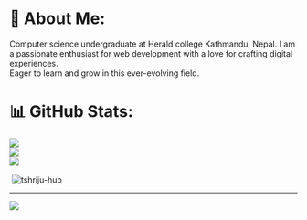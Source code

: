
# 💫 About Me:
Computer science undergraduate at Herald college Kathmandu, Nepal. I am a passionate enthusiast  for web development with a love for crafting digital experiences.<br>Eager to learn and grow in this ever-evolving field.

# 📊 GitHub Stats:

![](https://github-readme-stats.vercel.app/api?username=Tshriju-hub&theme=radical&hide_border=false&include_all_commits=false&count_private=false)<br/>
![](https://github-readme-streak-stats.herokuapp.com/?user=Tshriju-hub&theme=radical&hide_border=false)<br/>
![](https://github-readme-stats.vercel.app/api/top-langs/?username=Tshriju-hub&theme=radical&hide_border=false&include_all_commits=false&count_private=false&layout=compact)
<p>&nbsp;<img align="center" src="https://github-readme-stats.vercel.app/api?username=tshriju-hub&show_icons=true&locale=en" alt="tshriju-hub" /></p>

---
[![](https://visitcount.itsvg.in/api?id=Tshriju-hub&icon=0&color=0)](https://visitcount.itsvg.in)

<!-- Proudly created with GPRM ( https://gprm.itsvg.in ) -->
<!--
**Tshriju-hub/Tshriju-hub** is a ✨ _special_ ✨ repository because its `README.md` (this file) appears on your GitHub profile.

Here are some ideas to get you started:

- 🔭 I’m currently working on ...
- 🌱 I’m currently learning ...
- 👯 I’m looking to collaborate on ...
- 🤔 I’m looking for help with ...
- 💬 Ask me about ...
- 📫 How to reach me: ...
- 😄 Pronouns: ...
- ⚡ Fun fact: ...
-->
